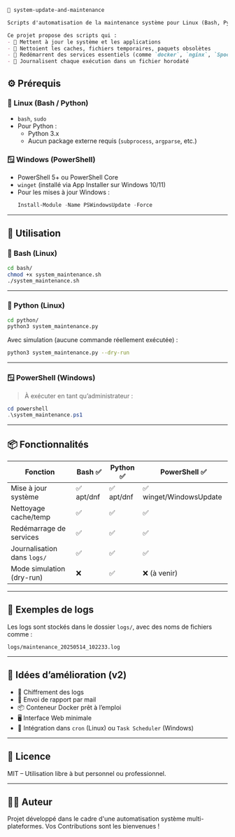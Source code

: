 ```markdown
🧰 system-update-and-maintenance

Scripts d'automatisation de la maintenance système pour Linux (Bash, Python) et Windows (PowerShell).

Ce projet propose des scripts qui :
- 🔄 Mettent à jour le système et les applications
- 🧹 Nettoient les caches, fichiers temporaires, paquets obsolètes
- 🔁 Redémarrent des services essentiels (comme `docker`, `nginx`, `Spooler`)
- 📜 Journalisent chaque exécution dans un fichier horodaté
```

## ⚙️ Prérequis

### 🔧 Linux (Bash / Python)
- `bash`, `sudo`
- Pour Python :
  - Python 3.x
  - Aucun package externe requis (`subprocess`, `argparse`, etc.)

### 🪟 Windows (PowerShell)
- PowerShell 5+ ou PowerShell Core
- `winget` (installé via App Installer sur Windows 10/11)
- Pour les mises à jour Windows :
  ```powershell
  Install-Module -Name PSWindowsUpdate -Force


---

## 🚀 Utilisation

### 🐧 Bash (Linux)

```bash
cd bash/
chmod +x system_maintenance.sh
./system_maintenance.sh
```

---

### 🐍 Python (Linux)

```bash
cd python/
python3 system_maintenance.py
```

Avec simulation (aucune commande réellement exécutée) :

```bash
python3 system_maintenance.py --dry-run
```

---

### 🪟 PowerShell (Windows)

> À exécuter en tant qu’administrateur :

```powershell
cd powershell
.\system_maintenance.ps1
```

---

## 📦 Fonctionnalités

| Fonction                    | Bash ✅    | Python ✅  | PowerShell ✅           |
| --------------------------- | --------- | --------- | ---------------------- |
| Mise à jour système         | ✅ apt/dnf | ✅ apt/dnf | ✅ winget/WindowsUpdate |
| Nettoyage cache/temp        | ✅         | ✅         | ✅                      |
| Redémarrage de services     | ✅         | ✅         | ✅                      |
| Journalisation dans `logs/` | ✅         | ✅         | ✅                      |
| Mode simulation (dry-run)   | ❌         | ✅         | ❌ (à venir)            |

---

## 📝 Exemples de logs

Les logs sont stockés dans le dossier `logs/`, avec des noms de fichiers comme :

```
logs/maintenance_20250514_102233.log
```

---

## 📌 Idées d’amélioration (v2)

* 🔐 Chiffrement des logs
* 📧 Envoi de rapport par mail
* 📦 Conteneur Docker prêt à l’emploi
* 🖥️ Interface Web minimale
* 🔁 Intégration dans `cron` (Linux) ou `Task Scheduler` (Windows)

---

## 📄 Licence

MIT – Utilisation libre à but personnel ou professionnel.

---

## 👨‍💻 Auteur

Projet développé dans le cadre d'une automatisation système multi-plateformes.
Vos Contributions sont les bienvenues !
